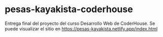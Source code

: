 # pesas-kayakista-coderhouse
Entrega final del proyecto del curso Desarrollo Web de CoderHouse.
Se puede visualizar el sitio en https://pesas-kayakista.netlify.app/index.html
